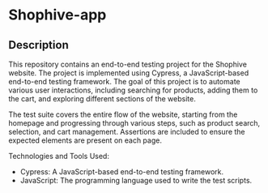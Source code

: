 # Shophive-app
## Description

This repository contains an end-to-end testing project for the Shophive website. The project is implemented using Cypress, a JavaScript-based end-to-end testing framework. The goal of this project is to automate various user interactions, including searching for products, adding them to the cart, and exploring different sections of the website.

The test suite covers the entire flow of the website, starting from the homepage and progressing through various steps, such as product search, selection, and cart management. Assertions are included to ensure the expected elements are present on each page.

Technologies and Tools Used:
- Cypress: A JavaScript-based end-to-end testing framework.
- JavaScript: The programming language used to write the test scripts.
